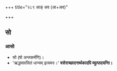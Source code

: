 +++
title="२८९ आङ् अव (आ+अव)"

+++

## सो
### आसो
- सो (षो अन्तकर्मणि)।
- 'ऋद्धमावसितं धान्यम् इत्यमरः।' **वसेराच्छादनार्थकादपि व्युत्पादयन्ति।**

